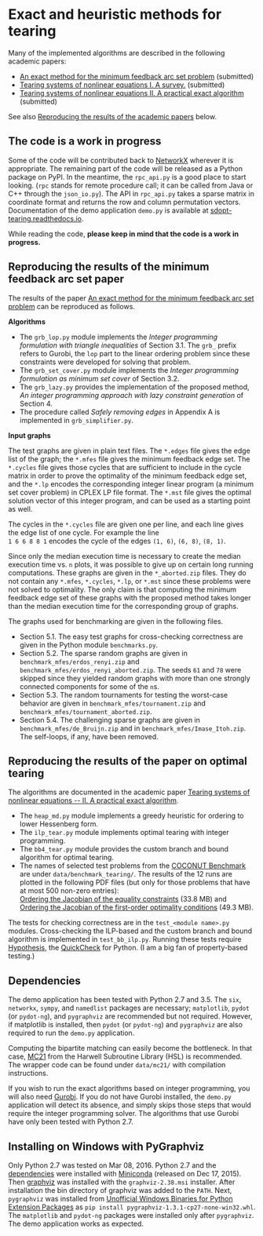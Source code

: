 
Exact and heuristic methods for tearing
=======================================

Many of the implemented algorithms are described in the following 
academic papers:

  - [An exact method for the minimum feedback arc set problem](http://reliablecomputing.eu/baharev_minimum_feedback_arc_set.pdf) (submitted)
  - [Tearing systems of nonlinear equations I. A survey.](http://reliablecomputing.eu/baharev_tearing_survey.pdf) (submitted)
  - [Tearing systems of nonlinear equations II. A practical exact algorithm](http://reliablecomputing.eu/baharev_tearing_exact_algorithm.pdf) (submitted)

See also [Reproducing the results of the academic papers](#reproducing-the-results-of-the-minimum-feedback-arc-set-paper)
below.


The code is a work in progress
------------------------------

Some of the code will be contributed back to 
[NetworkX](https://networkx.readthedocs.io)
wherever it is appropriate. The remaining part of the code will be released 
as a Python package on PyPI. In the meantime, the `rpc_api.py` is a good place 
to start looking. (`rpc` stands for remote procedure call; it can be called from
Java or C++ through the `json_io.py`). The API in `rpc_api.py` takes a sparse
matrix in coordinate format and returns the row and column permutation vectors.
Documentation of the demo application `demo.py` is available at 
[sdopt-tearing.readthedocs.io](https://sdopt-tearing.readthedocs.io).

While reading the code, **please keep in mind that the code is a work in 
progress.**


Reproducing the results of the minimum feedback arc set paper
-------------------------------------------------------------

The results of the paper
[An exact method for the minimum feedback arc set problem](http://reliablecomputing.eu/baharev_minimum_feedback_arc_set.pdf) 
can be reproduced as follows. 

**Algorithms**

 - The `grb_lop.py` module implements the *Integer programming 
 formulation with triangle inequalities* of Section 3.1. The `grb_` 
 prefix refers to Gurobi, the `lop` part to the linear ordering problem 
 since these constraints were developed for solving that problem. 
 - The `grb_set_cover.py` module implements the *Integer programming 
 formulation as minimum set cover* of Section 3.2. 
 - The `grb_lazy.py` provides the implementation of the proposed method, 
 *An integer programming approach with lazy constraint generation* of Section 4.
 - The procedure called *Safely removing edges* in Appendix A is 
 implemented in `grb_simplifier.py`.

**Input graphs**
 
The test graphs are given in plain text files. The `*.edges` file 
gives the edge list of the graph; the `*.mfes` file gives the minimum feedback
edge set. The `*.cycles` file gives those cycles that are sufficient to include 
in the cycle matrix in order to prove the optimality of the minimum feedback 
edge set, and the `*.lp` encodes the corresponding integer linear program (a 
minimum set cover problem) in CPLEX LP file format. The `*.mst` file gives the 
optimal solution vector of this integer program, and can be used as a starting 
point as well. 

The cycles in the `*.cycles` file are given one per line, and each line gives 
the edge list of one cycle. For example the line  
`1 6 6 8 8 1` encodes the 
cycle of the edges `(1, 6)`, `(6, 8)`, `(8, 1)`.

Since only the median execution time is necessary to create the median execution 
time vs. `n` plots, it was possible to give up on certain long running 
computations. These graphs are given in the `*_aborted.zip` files. They do not 
contain any `*.mfes`, `*.cycles`, `*.lp`, or `*.mst` since these problems were 
not solved to optimality. The only claim is that computing the minimum feedback 
edge set of these graphs with the proposed method takes longer than the median 
execution time for the corresponding group of graphs.

The graphs used for benchmarking are given in the following files.
 
 - Section 5.1. The easy test graphs for cross-checking correctness are given in
 the Python module `benchmarks.py`. 
 - Section 5.2. The sparse random graphs are given in 
 `benchmark_mfes/erdos_renyi.zip` and 
 `benchmark_mfes/erdos_renyi_aborted.zip`. The seeds `61` and `78` were skipped 
 since they yielded random graphs with more than one strongly connected 
 components for some of the `n`s.
 - Section 5.3. The random tournaments for testing the worst-case behavior are 
 given in `benchmark_mfes/tournament.zip` and 
 `benchmark_mfes/tournament_aborted.zip`.
 - Section 5.4. The challenging sparse graphs are given in 
 `benchmark_mfes/de_Bruijn.zip` and in `benchmark_mfes/Imase_Itoh.zip`. The 
 self-loops, if any, have been removed.
 
 
Reproducing the results of the paper on optimal tearing
-------------------------------------------------------

The algorithms are documented in the academic paper
[Tearing systems of nonlinear equations -- II. A practical exact algorithm](http://reliablecomputing.eu/baharev_tearing_exact_algorithm.pdf).

 - The `heap_md.py` module implements a greedy heuristic for ordering to lower
 Hessenberg form.
 - The `ilp_tear.py` module implements optimal tearing with integer 
 programming.
 - The `bb4_tear.py` module provides the custom branch and bound 
 algorithm for optimal tearing.
 - The names of selected test problems from the 
 [COCONUT Benchmark](http://www.mat.univie.ac.at/~neum/glopt/coconut/Benchmark/Benchmark.html) 
 are under `data/benchmark_tearing/`. The results of the 12 runs are plotted in the 
 following PDF files (but only for those problems that have at most 
 500 non-zero entries):  
 [Ordering the Jacobian of the equality constraints](http://reliablecomputing.eu/constraint_jacobian_nz_500.pdf) (33.8 MB) and  
 [Ordering the Jacobian of the first-order optimality conditions](http://reliablecomputing.eu/first_order_opt_cond_nz_500.pdf) (49.3 MB).

The tests for checking correctness are in the `test_<module name>.py` 
modules. Cross-checking the ILP-based and the custom branch and bound 
algorithm is implemented in `test_bb_ilp.py`. Running these tests 
require [Hypothesis](https://hypothesis.readthedocs.io), the 
[QuickCheck](https://en.wikipedia.org/wiki/QuickCheck) for Python.
(I am a big fan of property-based testing.)


Dependencies
------------

The demo application has been tested with Python 2.7 and 3.5. The `six`,
`networkx`, `sympy`, and `namedlist` packages are necessary; 
`matplotlib`, `pydot` (or `pydot-ng`), and `pygraphviz` are 
recommended but not required. However, if matplotlib is installed, then
`pydot` (or `pydot-ng`) and `pygraphviz` are also required to run the 
`demo.py` application.

Computing the bipartite matching can easily become the bottleneck. In 
that case, [MC21](http://www.hsl.rl.ac.uk/catalogue/mc21.html) from 
the Harwell Subroutine Library (HSL) is recommended. The wrapper code 
can be found under `data/mc21/` with compilation instructions.

If you wish to run the exact algorithms based on integer programming, 
you will also need [Gurobi](http://www.gurobi.com/). If you do not have 
Gurobi installed, the `demo.py` application will detect its absence, and 
simply skips those steps that would require the integer programming 
solver. The algorithms that use Gurobi have only been tested with Python 
2.7.


Installing on Windows with PyGraphviz
-------------------------------------

Only Python 2.7 was tested on Mar 08, 2016. Python 2.7 and the 
[dependencies](#dependencies) were installed with 
[Miniconda](http://conda.pydata.org/miniconda.html) 
(released on Dec 17, 2015). Then 
[graphviz](http://www.graphviz.org/Download_windows.php) was installed 
with the `graphviz-2.38.msi` installer. After installation the bin 
directory of graphviz was added to the `PATH`. Next, `pygraphviz` was 
installed from 
[Unofficial Windows Binaries for Python Extension Packages](http://www.lfd.uci.edu/~gohlke/pythonlibs/#pygraphviz)
as `pip install pygraphviz-1.3.1-cp27-none-win32.whl`.
The `matplotlib` and `pydot-ng` packages were installed only after
`pygraphviz`. The demo application works as expected.

